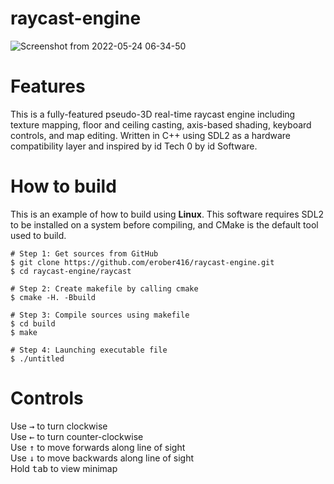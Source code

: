 # raycast-engine
![Screenshot from 2022-05-24 06-34-50](https://user-images.githubusercontent.com/61103027/170012421-0a859a8c-b6a4-48f8-a7b8-5e9996d864eb.png)
# Features
This is a fully-featured pseudo-3D real-time raycast engine including texture mapping, floor and ceiling casting, axis-based shading, keyboard controls, and map editing. Written in C++ using SDL2 as a hardware compatibility layer and inspired by id Tech 0 by id Software.
# How to build
This is an example of how to build using **Linux**. This software requires SDL2 to be installed on a system before compiling, and CMake is the default tool used to build.
```shell
# Step 1: Get sources from GitHub
$ git clone https://github.com/erober416/raycast-engine.git
$ cd raycast-engine/raycast
```
```shell
# Step 2: Create makefile by calling cmake
$ cmake -H. -Bbuild
```
```shell
# Step 3: Compile sources using makefile
$ cd build
$ make
```
```shell
# Step 4: Launching executable file
$ ./untitled
```
# Controls
Use <kbd>→</kbd> to turn clockwise<br>
Use <kbd>←</kbd> to turn counter-clockwise<br>
Use <kbd>↑</kbd> to move forwards along line of sight<br>
Use <kbd>↓</kbd> to move backwards along line of sight<br>
Hold <kbd>tab</kbd> to view minimap
